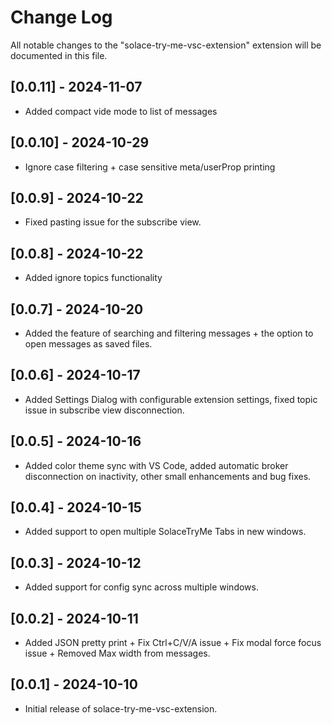 # Change Log

All notable changes to the "solace-try-me-vsc-extension" extension will be documented in this file.

## [0.0.11] - 2024-11-07
- Added compact vide mode to list of messages

## [0.0.10] - 2024-10-29
- Ignore case filtering + case sensitive meta/userProp printing

## [0.0.9] - 2024-10-22
- Fixed pasting issue for the subscribe view.

## [0.0.8] - 2024-10-22
- Added ignore topics functionality

## [0.0.7] - 2024-10-20
- Added the feature of searching and filtering messages + the option to open messages as saved files.

## [0.0.6] - 2024-10-17
- Added Settings Dialog with configurable extension settings, fixed topic issue in subscribe view disconnection.

## [0.0.5] - 2024-10-16
- Added color theme sync with VS Code, added automatic broker disconnection on inactivity, other small enhancements and bug fixes.

## [0.0.4] - 2024-10-15
- Added support to open multiple SolaceTryMe Tabs in new windows.

## [0.0.3] - 2024-10-12
- Added support for config sync across multiple windows.

## [0.0.2] - 2024-10-11
- Added JSON pretty print + Fix Ctrl+C/V/A issue + Fix modal force focus issue + Removed Max width from messages.

## [0.0.1] - 2024-10-10
- Initial release of solace-try-me-vsc-extension.